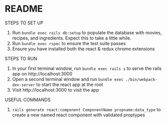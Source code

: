 # README

STEPS TO SET UP
1. Run `bundle exec rails db:setup` to populate the database with movies, recipes, and ingredients. Expect this to take a little while.
1. Run `bundle exec rspec` to ensure the test suite passes
1. Ensure you have installed both the react & redux chrome extensions

STEPS TO RUN
1. In your first terminal window, run `bundle exec rails s` to serve the rails app on http://localhost:3000
1. Open a second terminal window and run `bundle exec ./bin/webpack-dev-server` to start the react app at the root
1. Visit http://localhost:3000 to visit the app

USEFUL COMMANDS
1. `rails generate react:component ComponentName propname:data_type` to create a new named react component with validated proptypes
